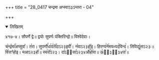 +++
title = "28_0417 चन्द्रमा अप्स्वाऽ३ऽन्तरा - 04"

+++
<details open><summary>लिखितम्</summary>

४१७-४। सौपर्णे द्वे॥ द्वयोः सुपर्णः पंक्तिरिन्द्रो॥ विश्वेदेवाः।

च꣥न्द्र꣤मा꣥꣯अप्सुवा꣤। त꣡रा। सुपर्णो꣯धा꣯व꣢ते꣡꣯दाऽ२३इवी꣢। न꣡वाऽ२३हो꣡इ। हिरण्य꣢ने꣯मयᳲपदं꣡विन्द꣢। तिविद्यू꣡ताऽ२३ः॥ वि꣢त्तꣳ꣡होइ। मआऽ२३हो꣡॥ स्य꣢रो꣡ऽ२३। दा꣡ऽ२᳐सा꣣ऽ२३४औ꣥꣯हो꣯वा॥ ऊ꣢ऽ᳐३२᳐३४पा꣥॥
</details>